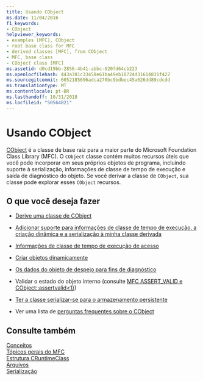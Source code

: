 ```yaml
---
title: Usando CObject
ms.date: 11/04/2016
f1_keywords:
- CObject
helpviewer_keywords:
- examples [MFC], CObject
- root base class for MFC
- derived classes [MFC], from CObject
- MFC, base class
- CObject class [MFC]
ms.assetid: d0cd19bb-2856-4b41-abbc-620fd64cb223
ms.openlocfilehash: 443a381c33458e61ba49eb10724d31614831f422
ms.sourcegitcommit: 6052185696adca270bc9bdbec45a626dd89cdcdd
ms.translationtype: MT
ms.contentlocale: pt-BR
ms.lasthandoff: 10/31/2018
ms.locfileid: "50564821"
---
```

# <a name="using-cobject"></a>Usando CObject

[CObject](../mfc/reference/cobject-class.md) é a classe de base raiz para a maior parte do Microsoft Foundation Class Library (MFC). O `CObject` classe contém muitos recursos úteis que você pode incorporar em seus próprios objetos de programa, incluindo suporte à serialização, informações de classe de tempo de execução e saída de diagnóstico do objeto. Se você derivar a classe de `CObject`, sua classe pode explorar esses `CObject` recursos.

## <a name="what-do-you-want-to-do"></a>O que você deseja fazer

- [Derive uma classe de CObject](../mfc/deriving-a-class-from-cobject.md)

- [Adicionar suporte para informações de classe de tempo de execução, a criação dinâmica e a serialização à minha classe derivada](../mfc/specifying-levels-of-functionality.md)

- [Informações de classe de tempo de execução de acesso](../mfc/accessing-run-time-class-information.md)

- [Criar objetos dinamicamente](../mfc/dynamic-object-creation.md)

- [Os dados do objeto de despejo para fins de diagnóstico](/previous-versions/visualstudio/visual-studio-2010/sc15kz85)

- Validar o estado do objeto interno (consulte [MFC ASSERT_VALID e CObject::assertvalid&lt;1}](reference/diagnostic-services.md#assert_valid))

- [Ter a classe serializar-se para o armazenamento persistente](../mfc/serialization-in-mfc.md)

- Ver uma lista de [perguntas frequentes sobre o CObject](../mfc/cobject-class-frequently-asked-questions.md)

## <a name="see-also"></a>Consulte também

[Conceitos](../mfc/mfc-concepts.md)<br/>
[Tópicos gerais do MFC](../mfc/general-mfc-topics.md)<br/>
[Estrutura CRuntimeClass](../mfc/reference/cruntimeclass-structure.md)<br/>
[Arquivos](../mfc/files-in-mfc.md)<br/>
[Serialização](../mfc/serialization-in-mfc.md)


